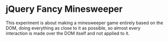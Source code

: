 # jQuery Fancy Minesweeper

This experiment is about making a minesweeper game entirely based on the DOM, doing everything as close to it as possible, so almost every interaction is made over the DOM itself and not applied to it.
